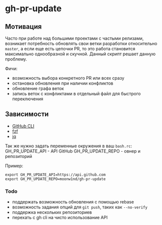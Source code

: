 # gh-pr-update

## Мотивация
Часто при работе над большими проектами с частыми релизами, возникает потребность обновлять свои
ветки разработки относительно `master`, а если еще есть цепочки PR, то это работа становится
максимально однообразной и скучной. Данный скрипт решает данную проблему.

Фичи:
- возможность выбора конкретного PR или всех сразу
- остановка обновления при наличии конфликтов
- обновление графа веток
- запись веток с конфликтами в отдельный файл для быстрого переключения


## Зависимости
- [GitHub CLI](https://cli.github.com/)
- [fzf](https://github.com/junegunn/fzf)
- [jq](https://stedolan.github.io/jq/)

Так же нужно задать переменные окружения в ваш `bash.rc`:
GH_PR_UPDATE_API - API GitHub
GH_PR_UPDATE_REPO - овнер и репозиторий

Пример:

```bashrc
export GH_PR_UPDATE_API=https://api.github.com
export GH_PR_UPDATE_REPO=moonw1nd/gh-pr-update
```

### Todo
- поддержать возможность обновления с помощью rebase
- возможность задания опций для `git push`, таких как `--no-verify`
- поддержка нескольких репозиториев
- перехать с gh cli на чисто использование API
